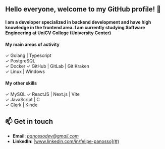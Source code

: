 ## Hello everyone, welcome to my GitHub profile! 👋  
#### I am a developer specialized in backend development and have high knowledge in the frontend area. I am currently studying Software Engineering at UniCV College (University Center)

#### My main areas of activity
✓ Golang | Typescript  
✓ PostgreSQL  
✓ Docker 
✓ GitHub | GitLab | Git Kraken  
✓ Linux | Windows 

#### My other skills
✓ MySQL 
✓ ReactJS | Next.js | Vite  
✓ JavaScript | C   
✓ Clerk | Kinde

## 📫 Get in touch
- **Email**: *panossodev@gmail.com*  
- **LinkedIn**: [www.linkedin.com/in/felipe-panosso](#)
